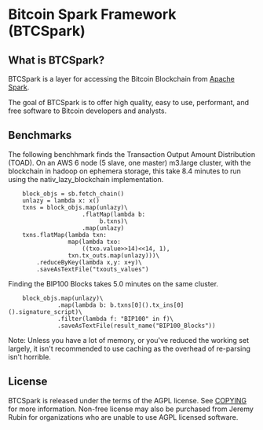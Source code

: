 
Bitcoin Spark Framework (BTCSpark)
==================================


What is BTCSpark?
-----------------

BTCSpark is a layer for accessing the Bitcoin Blockchain from
[Apache Spark](https://github.com/apache/spark).

The goal of BTCSpark is to offer high quality, easy to use, performant, and
free software to Bitcoin developers and analysts.

Benchmarks
----------

The following benchhmark finds the Transaction Output Amount Distribution
(TOAD). On an AWS 6 node (5 slave, one master) m3.large cluster, with the
blockchain in hadoop on ephemera storage, this take 8.4 minutes to run using
the nativ_lazy_blockchain implementation.

```
    block_objs = sb.fetch_chain()
    unlazy = lambda x: x()
    txns = block_objs.map(unlazy)\
                     .flatMap(lambda b: 
                          b.txns)\
                     .map(unlazy)
    txns.flatMap(lambda txn:
                 map(lambda txo:
                     ((txo.value>>14)<<14, 1),
                 txn.tx_outs.map(unlazy)))\
        .reduceByKey(lambda x,y: x+y)\
        .saveAsTextFile("txouts_values")
```

Finding the BIP100 Blocks takes 5.0 minutes on the same cluster.

```
    block_objs.map(unlazy)\
              .map(lambda b: b.txns[0]().tx_ins[0]().signature_script)\
              .filter(lambda f: "BIP100" in f)\
              .saveAsTextFile(result_name("BIP100_Blocks"))
```

Note: Unless you have a lot of memory, or you've reduced the working set largely,
it isn't recommended to use caching as the overhead of re-parsing isn't horrible.

License
-------

BTCSpark is released under the terms of the AGPL license. See
[COPYING](COPYING) for more information. Non-free license may also be purchased
from Jeremy Rubin for organizations who are unable to use AGPL licensed
software.

